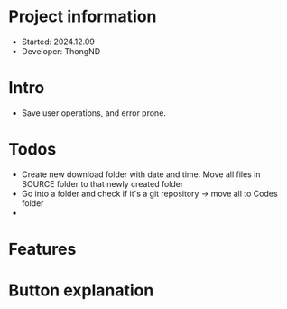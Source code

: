 # Project information
- Started: 2024.12.09
- Developer: ThongND
# Intro
+ Save user operations, and error prone.
# Todos
- Create new download folder with date and time. Move all files in SOURCE folder to that newly created folder
- Go into a folder and check if it's a git repository -> move all to Codes folder
- 
# Features

# Button explanation